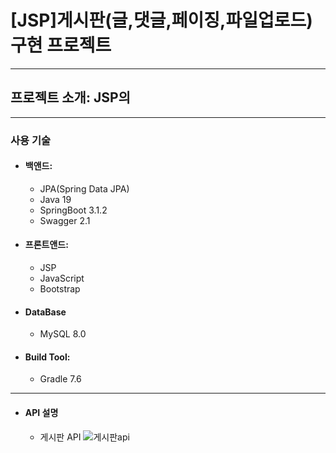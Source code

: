 
[JSP]게시판(글,댓글,페이징,파일업로드) 구현 프로젝트
===
--------------------------------------

프로젝트 소개: JSP의 
---
----------------------------------


### 사용 기술

* #### 백앤드: 
   * JPA(Spring Data JPA)
   * Java 19
   * SpringBoot 3.1.2
   * Swagger 2.1

* #### 프론트앤드:
  * JSP
  * JavaScript
  * Bootstrap

* #### DataBase
  * MySQL 8.0


* #### Build Tool: 
  * Gradle 7.6
------------------------------

* #### API 설명

  * 게시판 API
   ![게시판api](https://github.com/hichocolatemilk/JSP-board/assets/111757770/82e9df44-6d5a-49b4-a6f3-8df0f713b116)

  
